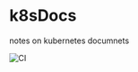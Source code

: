 # k8sDocs
notes on kubernetes documnets

![CI](https://github.com/lostsquirrel/k8sDocs/workflows/CI/badge.svg?branch=master&event=deployment)
